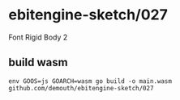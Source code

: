 # ebitengine-sketch/027

Font Rigid Body 2

## build wasm

```
env GOOS=js GOARCH=wasm go build -o main.wasm github.com/demouth/ebitengine-sketch/027
```
